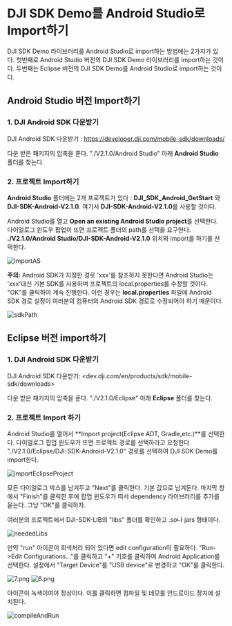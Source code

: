 # DJI SDK Demo를 Android Studio로 Import하기

<!-- toc -->

DJI SDK Demo 라이브러리를 Android Studio로 import하는 방법에는 2가지가 있다. 첫번째로 Android Studio 버전의 DJI SDK Demo 라이브러리를 import하는 것이다. 두번째는 Eclipse 버전의 DJI SDK Demo를 Android Studio로 import하는 것이다.


## Android Studio 버전 Import하기

### 1. DJI Android SDK 다운받기
DJI Android SDK 다운받기 : <https://developer.dji.com/mobile-sdk/downloads/>

다운 받은 패키지의 압축을 푼다. "./V2.1.0/Android Studio" 아래 **Android Studio** 폴더를 찾는다.

### 2. 프로젝트 Import하기

**Android Studio** 폴더에는 2개 프로젝트가 있다 : **DJI_SDK_Android_GetStart** 와 **DJI-SDK-Android-V2.1.0**. 여기서 **DJI-SDK-Android-V2.1.0**를 사용할 것이다.

Android Studio를 열고 **Open an existing Android Studio project**를 선택한다. 다이얼로그 윈도우 팝업이 뜨면 프로젝트 폴더의 path를 선택을 요구한다. **./V2.1.0/Android Studio/DJI-SDK-Android-V2.1.0** 위치와 import를 하기를 선택한다.

![importAS](../../images/Android/AndroidStudioMigration/importAS.png)

 **주의:** Android SDK가 지정한 경로 'xxx'를 참조하지 못한다면 Android Studio는 'xxx'대신 기본 SDK를 사용하며 프로젝트의 local.properties를 수정할 것이다. "OK"를 클릭하여 계속 진행한다. 이런 경우는 **local.properties** 파일에 Android SDK 경로 설정이 여러분의 컴퓨터의 Android SDK 경로로 수정되어야 하기 때문이다.
 
![sdkPath](../../images/Android/AndroidStudioMigration/sdkPath.png)


## Eclipse 버전 import하기

### 1. DJI Android SDK 다운받기
DJI Android SDK 다운받기: <dev.dji.com/en/products/sdk/mobile-sdk/downloads>

다운 받은 패키지의 압축을 푼다. "./V2.1.0/Eclipse" 아래 **Eclipse**  폴더를 찾는다.


### 2. 프로젝트 Import 하기

Android Studio를 열어서 **Import project(Eclipse ADT, Gradle,etc.)**를 선택한다. 다이얼로그 팝업 윈도우가 뜨면 프로젝트 경로를 선택하라고 요청한다. "./V2.1.0/Eclipse/DJI-SDK-Android-V2.1.0" 경로를 선택하여 DJI SDK Demo를 import한다.

![importEclipseProject](../../images/Android/AndroidStudioMigration/importEclipseProject.png)

모든 다이얼로그 박스를 남겨두고 "Next"를 클릭한다. 기본 값으로 남겨둔다. 마지막 창에서 "Finish"를 클릭한 후에 팝업 윈도우가 떠서 dependency 라이브러리를 추가를 묻는다. 그냥 "OK"를 클릭하자.

여러분의 프로젝트에서 DJI-SDK-LIB의 "libs" 폴더를 확인하고 .so나 jars 형태이다.

![neededLibs](../../images/Android/AndroidStudioMigration/neededLibs.png)

만약 "run" 아이콘이 회색처리 되어 있다면 edit configuration이 필요하다. "Run->Edit Configurations..."를 클릭하고 "+" 기호를 클릭하여 Android Application를 선택한다. 설정에서 "Target Device"를 "USB device"로 변경하고 "OK"를 클릭한다.

![7.png](../../images/Android/AndroidStudioMigration/7.png)
![8.png](../../images/Android/AndroidStudioMigration/8.png)

아이콘이 녹색이여야 정상이다. 이를 클릭하면 컴파일 및 데모를 안드로이드 장치에 설치된다.

![compileAndRun](../../images/Android/AndroidStudioMigration/compileAndRun.png)


